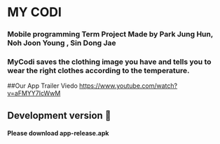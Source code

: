 # MY CODI #
### Mobile programming Term Project Made by Park Jung Hun, Noh Joon Young , Sin Dong Jae ### 
### MyCodi saves the clothing image you have and tells you to wear the right clothes according to the temperature. ###
##Our App Trailer Viedo https://www.youtube.com/watch?v=aFMYY7IcWwM
## Development version 🔨 ##
#### Please download app-release.apk ####
